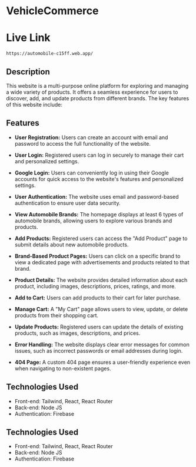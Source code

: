 # VehicleCommerce


# Live Link
```
https://automobile-c15ff.web.app/
```

## Description

This website is a multi-purpose online platform for exploring and managing a wide variety of products. It offers a seamless experience for users to discover, add, and update products from different brands. The key features of this website include:


## Features

- **User Registration:** Users can create an account with email and password to access the full functionality of the website.

- **User Login:** Registered users can log in securely to manage their cart and personalized settings.

- **Google Login:** Users can conveniently log in using their Google accounts for quick access to the website's features and personalized settings.

- **User Authentication:** The website uses email and password-based authentication to ensure user data security.

- **View Automobile Brands:** The homepage displays at least 6 types of automobile brands, allowing users to explore various brands and products.

- **Add Products:** Registered users can access the "Add Product" page to submit details about new automobile products.

- **Brand-Based Product Pages:** Users can click on a specific brand to view a dedicated page with advertisements and products related to that brand.

- **Product Details:** The website provides detailed information about each product, including images, descriptions, prices, ratings, and more.

- **Add to Cart:** Users can add products to their cart for later purchase.

- **Manage Cart:** A "My Cart" page allows users to view, update, or delete products from their shopping cart.

- **Update Products:** Registered users can update the details of existing products, such as images, descriptions, and prices.

- **Error Handling:** The website displays clear error messages for common issues, such as incorrect passwords or email addresses during login.

- **404 Page:** A custom 404 page ensures a user-friendly experience even when navigating to non-existent pages.

## Technologies Used

- Front-end: Tailwind, React, React Router
- Back-end: Node JS
- Authentication: Firebase

## Technologies Used

- Front-end: Tailwind, React, React Router
- Back-end: Node JS
- Authentication: Firebase
